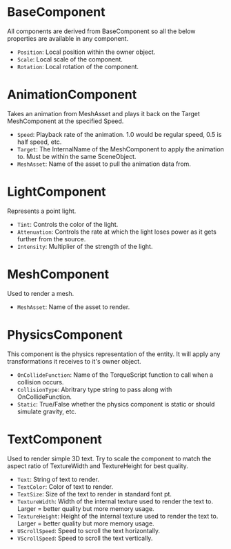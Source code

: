 # BaseComponent

All components are derived from BaseComponent so all the below properties are available in any component.

- `Position`: 
    Local position within the owner object.
- `Scale`: 
    Local scale of the component.
- `Rotation`: 
    Local rotation of the component.

# AnimationComponent

Takes an animation from MeshAsset and plays it back on the Target MeshComponent at the specified Speed.

- `Speed`: 
    Playback rate of the animation. 1.0 would be regular speed, 0.5 is half speed, etc.
- `Target`: 
    The InternalName of the MeshComponent to apply the animation to. Must be within the same SceneObject.
- `MeshAsset`: 
    Name of the asset to pull the animation data from.

# LightComponent

Represents a point light.

- `Tint`: 
    Controls the color of the light.
- `Attenuation`: 
    Controls the rate at which the light loses power as it gets further from the source.
- `Intensity`: 
    Multiplier of the strength of the light.

# MeshComponent

Used to render a mesh.

- `MeshAsset`: 
    Name of the asset to render.

# PhysicsComponent

This component is the physics representation of the entity. It will apply any transformations it receives to it's owner object.

- `OnCollideFunction`: 
    Name of the TorqueScript function to call when a collision occurs.
- `CollisionType`: 
    Abritrary type string to pass along with OnCollideFunction.
- `Static`: 
    True/False whether the physics component is static or should simulate gravity, etc.

# TextComponent

Used to render simple 3D text. Try to scale the component to match the aspect ratio of TextureWidth and TextureHeight for best quality.

- `Text`: 
    String of text to render.
- `TextColor`: 
    Color of text to render.
- `TextSize`: 
    Size of the text to render in standard font pt.
- `TextureWidth`: 
    Width of the internal texture used to render the text to. Larger = better quality but more memory usage.
- `TextureHeight`: 
    Height of the internal texture used to render the text to. Larger = better quality but more memory usage.
- `UScrollSpeed`: 
    Speed to scroll the text horizontally.
- `VScrollSpeed`: 
    Speed to scroll the text vertically.
